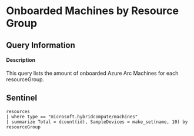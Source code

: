 # Onboarded Machines by Resource Group

## Query Information

#### Description
This query lists the amount of onboarded Azure Arc Machines for each resourceGroup.

## Sentinel
```KQL
resources
| where type == "microsoft.hybridcompute/machines"
| summarize Total = dcount(id), SampleDevices = make_set(name, 10) by resourceGroup
```